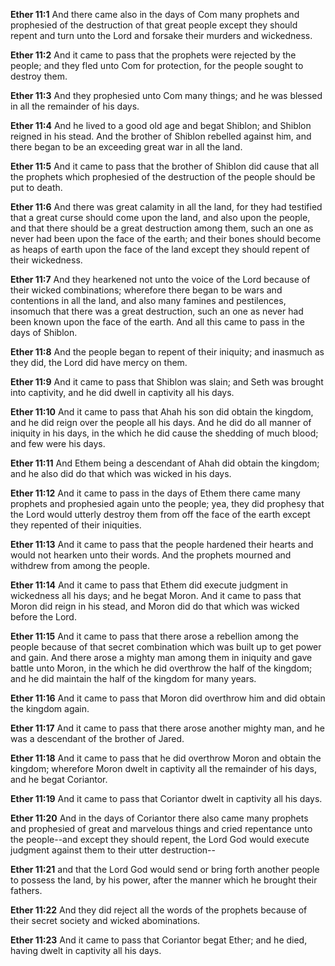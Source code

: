 **Ether 11:1** And there came also in the days of Com many prophets and prophesied of the destruction of that great people except they should repent and turn unto the Lord and forsake their murders and wickedness.

**Ether 11:2** And it came to pass that the prophets were rejected by the people; and they fled unto Com for protection, for the people sought to destroy them.

**Ether 11:3** And they prophesied unto Com many things; and he was blessed in all the remainder of his days.

**Ether 11:4** And he lived to a good old age and begat Shiblon; and Shiblon reigned in his stead. And the brother of Shiblon rebelled against him, and there began to be an exceeding great war in all the land.

**Ether 11:5** And it came to pass that the brother of Shiblon did cause that all the prophets which prophesied of the destruction of the people should be put to death.

**Ether 11:6** And there was great calamity in all the land, for they had testified that a great curse should come upon the land, and also upon the people, and that there should be a great destruction among them, such an one as never had been upon the face of the earth; and their bones should become as heaps of earth upon the face of the land except they should repent of their wickedness.

**Ether 11:7** And they hearkened not unto the voice of the Lord because of their wicked combinations; wherefore there began to be wars and contentions in all the land, and also many famines and pestilences, insomuch that there was a great destruction, such an one as never had been known upon the face of the earth. And all this came to pass in the days of Shiblon.

**Ether 11:8** And the people began to repent of their iniquity; and inasmuch as they did, the Lord did have mercy on them.

**Ether 11:9** And it came to pass that Shiblon was slain; and Seth was brought into captivity, and he did dwell in captivity all his days.

**Ether 11:10** And it came to pass that Ahah his son did obtain the kingdom, and he did reign over the people all his days. And he did do all manner of iniquity in his days, in the which he did cause the shedding of much blood; and few were his days.

**Ether 11:11** And Ethem being a descendant of Ahah did obtain the kingdom; and he also did do that which was wicked in his days.

**Ether 11:12** And it came to pass in the days of Ethem there came many prophets and prophesied again unto the people; yea, they did prophesy that the Lord would utterly destroy them from off the face of the earth except they repented of their iniquities.

**Ether 11:13** And it came to pass that the people hardened their hearts and would not hearken unto their words. And the prophets mourned and withdrew from among the people.

**Ether 11:14** And it came to pass that Ethem did execute judgment in wickedness all his days; and he begat Moron. And it came to pass that Moron did reign in his stead, and Moron did do that which was wicked before the Lord.

**Ether 11:15** And it came to pass that there arose a rebellion among the people because of that secret combination which was built up to get power and gain. And there arose a mighty man among them in iniquity and gave battle unto Moron, in the which he did overthrow the half of the kingdom; and he did maintain the half of the kingdom for many years.

**Ether 11:16** And it came to pass that Moron did overthrow him and did obtain the kingdom again.

**Ether 11:17** And it came to pass that there arose another mighty man, and he was a descendant of the brother of Jared.

**Ether 11:18** And it came to pass that he did overthrow Moron and obtain the kingdom; wherefore Moron dwelt in captivity all the remainder of his days, and he begat Coriantor.

**Ether 11:19** And it came to pass that Coriantor dwelt in captivity all his days.

**Ether 11:20** And in the days of Coriantor there also came many prophets and prophesied of great and marvelous things and cried repentance unto the people--and except they should repent, the Lord God would execute judgment against them to their utter destruction--

**Ether 11:21** and that the Lord God would send or bring forth another people to possess the land, by his power, after the manner which he brought their fathers.

**Ether 11:22** And they did reject all the words of the prophets because of their secret society and wicked abominations.

**Ether 11:23** And it came to pass that Coriantor begat Ether; and he died, having dwelt in captivity all his days.

